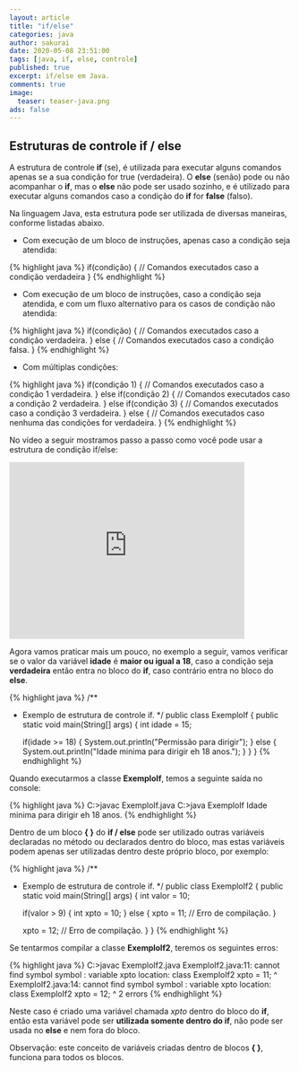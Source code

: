 ```yaml
---
layout: article
title: "if/else"
categories: java
author: sakurai
date: 2020-05-08 23:51:00
tags: [java, if, else, controle]
published: true
excerpt: if/else em Java.
comments: true
image:
  teaser: teaser-java.png
ads: false
---
```


## Estruturas de controle if / else

A estrutura de controle **if** (se), é utilizada para executar alguns comandos apenas se a sua condição for true (verdadeira). O **else** (senão) pode ou não acompanhar o **if**, mas o **else** não pode ser usado sozinho, e é utilizado para executar alguns comandos caso a condição do **if** for **false** (falso).

Na linguagem Java, esta estrutura pode ser utilizada de diversas maneiras, conforme listadas abaixo.

- Com execução de um bloco de instruções, apenas caso a condição seja atendida:

{% highlight java %}
if(condição) {
  // Comandos executados caso a condição verdadeira
}
{% endhighlight %}

- Com execução de um bloco de instruções, caso a condição seja atendida, e com um fluxo alternativo para os casos de condição não atendida:

{% highlight java %}
if(condição) {
  // Comandos executados caso a condição verdadeira.
} else {
  // Comandos executados caso a condição falsa.
}
{% endhighlight %}

- Com múltiplas condições:

{% highlight java %}
if(condição 1) {
  // Comandos executados caso a condição 1 verdadeira.
} else if(condição 2) {
 // Comandos executados caso a condição 2 verdadeira.
} else if(condição 3) {
 // Comandos executados caso a condição 3 verdadeira.
} else {
  // Comandos executados caso nenhuma das condições for verdadeira.
}
{% endhighlight %}

No vídeo a seguir mostramos passo a passo como você pode usar a estrutura de condição if/else:

<iframe width="420" height="315" src="https://www.youtube.com/embed/xOz0DvJy2cc" frameborder="0" allowfullscreen></iframe>

Agora vamos praticar mais um pouco, no exemplo a seguir, vamos verificar se o valor da variável **idade** é **maior ou igual a 18**, caso a condição seja **verdadeira** então entra no bloco do **if**, caso contrário entra no bloco do **else**.

{% highlight java %}
/**
 * Exemplo de estrutura de controle if.
 */
public class ExemploIf {
  public static void main(String[] args) {
    int idade = 15;

    if(idade >= 18) {
      System.out.println("Permissão para dirigir");
    } else {
      System.out.println("Idade minima para dirigir eh 18 anos.");
    }
  }
}
{% endhighlight %}

Quando executarmos a classe **ExemploIf**, temos a seguinte saída no console:

{% highlight java %}
C:\>javac ExemploIf.java
C:\>java ExemploIf
Idade minima para dirigir eh 18 anos.
{% endhighlight %}

Dentro de um bloco **{ }** do **if / else** pode ser utilizado outras variáveis declaradas no método ou declarados dentro do bloco, mas estas variáveis podem apenas ser utilizadas dentro deste próprio bloco, por exemplo:

{% highlight java %}
/**
 * Exemplo de estrutura de controle if.
 */
public class ExemploIf2 {
  public static void main(String[] args) {
    int valor = 10;

    if(valor > 9) {
      int xpto = 10;
    } else {
      xpto = 11; // Erro de compilação.
    }

    xpto = 12; // Erro de compilação.
  }
}
{% endhighlight %}

Se tentarmos compilar a classe **ExemploIf2**, teremos os seguintes erros:

{% highlight java %}
C:\>javac ExemploIf2.java
ExemploIf2.java:11: cannot find symbol
symbol  : variable xpto
location: class ExemploIf2
           xpto = 11;
           ^
ExemploIf2.java:14: cannot find symbol
symbol  : variable xpto
location: class ExemploIf2
           xpto = 12;
           ^
2 errors
{% endhighlight %}

Neste caso é criado uma variável chamada *xpto* dentro do bloco do **if**, então esta variável pode ser **utilizada somente dentro do if**, não pode ser usada no **else** e nem fora do bloco.

Observação: este conceito de variáveis criadas dentro de blocos **{ }**, funciona para todos os blocos.